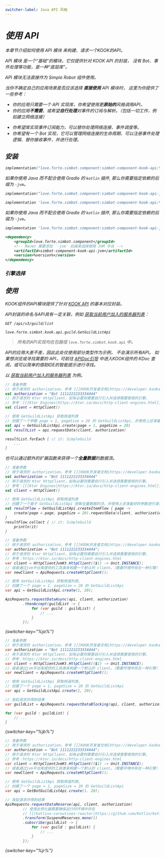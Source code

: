 ```yaml
---
switcher-label: Java API 风格
---
```


<var name="jr" value="Reactor"/>

# 使用 API

<tldr>
<p>本章节介绍如何使用 <control>API 模块</control> 来构建、请求一个KOOK的API。</p>
</tldr>

<tip>

<control>API 模块</control> 是一个“基础”的模块，它仅提供针对 KOOK API 的封装，
没有 Bot、事件处理等功能，是一种“底层库”。

API 模块无法直接作为 Simple Robot 组件使用。

</tip>

<procedure collapsible="true" default-state="collapsed" title="适用场景">

当你不确定自己的应用场景是否应该选择 **直接使用** API 模块时，
这里为你提供了一些参考：

<procedure title="适用">

- 你的应用只需要一个 API 实现库，你希望使用更**原始的**风格调用API。
- 你的应用**不需要**、或希望**自行处理**对事件的订阅与解析。（包括一切工作，例如建立网络连接）

</procedure>
<procedure title="不适用">

- 你希望库实现事件订阅能力，可以替你处理网络连接、事件调度等。
- 你希望有一个 Bot 实现，它可以管理网络连接的生命周期、可以注册事件处理逻辑、替你接收事件，并进行处理。

</procedure>
</procedure>

## 安装

<tabs group="build">
<tab title="Gradle(Kotlin DSL)" group-key="kts">

```Kotlin
implementation("love.forte.simbot.component:simbot-component-kook-api:%version%")
```

<tip>

如果你使用 Java 而不配合使用 Gradle 的 `kotlin` 插件,
那么你需要指定依赖的后缀为 `-jvm`。

```Kotlin
implementation("love.forte.simbot.component:simbot-component-kook-api-jvm:%version%")
```

</tip>

</tab>
<tab title="Gradle(Groovy)" group-key="groovy">

```Groovy
implementation 'love.forte.simbot.component:simbot-component-kook-api:%version%'
```

<tip>

如果你使用 Java 而不配合使用 Gradle 的 `kotlin` 插件,
那么你需要指定依赖的后缀为 `-jvm`。

```Groovy
implementation 'love.forte.simbot.component:simbot-component-kook-api-jvm:%version%'
```

</tip>

</tab>
<tab title="Maven" group-key="maven">

```xml
<dependency>
    <groupId>love.forte.simbot.component</groupId>
    <!-- Maven 需要添加 `-jvm` 后缀来选择使用 JVM 平台 -->
    <artifactId>simbot-component-kook-api-jvm</artifactId>
    <version>%version%</version>
</dependency>
```

</tab>
</tabs>

### 引擎选择

<include from="snippets.md" element-id="engine-choose" />

## 使用

KOOK组件的API模块提供了针对
[KOOK API](https://developer.kookapp.cn/doc/reference)
的基本对应封装。

API封装的命名与API具有一定关联，例如 [获取当前用户加入的服务器列表](https://developer.kookapp.cn/doc/http/guild#获取当前用户加入的服务器列表)：

<compare first-title="API" second-title="API封装" type="top-bottom">

```HTTP
GET /api/v3/guild/list
```

```
love.forte.simbot.kook.api.guild.GetGuildListApi
```
</compare>

> 所有的API实现均在包路径 `love.forte.simbot.kook.api` 中。

API的应用大差不差，因此此处仅使用部分类型作为示例，
不会演示所有API。
如果想浏览或寻找需要的 API，可前往 [APIDoc引导](https://docs.simbot.forte.love)
中进入KOOK组件的 KDoc 查阅，或可以简单的借助IDE的智能提示进行寻找。

以 [获取当前用户加入的服务器列表](https://developer.kookapp.cn/doc/http/guild#获取当前用户加入的服务器列表) 为例。

<tabs group="Code">
<tab title="Kotlin" group-key="Kotlin">

```kotlin
// 准备参数
// 用于请求的 authorization，參考 [[[KOOK开发者文档|https://developer.kookapp.cn/doc/reference]]]
val authorization = "Bot 1111222233334444"
// 用于请求的 Ktor HttpClient，如有必要则需要自行引入并选择需要使用的引擎。
// 参考：[[[Ktor Engines|https://ktor.io/docs/http-client-engines.html]]]
val client = HttpClient()

// 使用 GetGuildListApi 获取频道列表
// 创建了一个参数 page = 1, pageSize = 20 的 GetGuildListApi，并使用上述准备好的参数进行请求。
val api = GetGuildListApi.create(page = 1, pageSize = 20)
val resultList = api.requestData(client, authorization)

resultList.forEach { // it: SimpleGuild
    ...
}
```

也可以通过额外的扩展函数来获得一个**全量数据**的数据流。

```kotlin
// 准备参数
// 用于请求的 authorization，參考 [[[KOOK开发者文档|https://developer.kookapp.cn/doc/reference]]]
val authorization = "Bot 1111222233334444"
// 用于请求的 Ktor HttpClient，如有必要则需要自行引入并选择需要使用的引擎。
// 参考：[[[Ktor Engines|https://ktor.io/docs/http-client-engines.html]]]
val client = HttpClient()

// 使用 GetGuildListApi 获取频道列表
// 创建了一个基于 GetGuildListApi 获取全量数据的流，并使用上述准备好的参数进行请求。
val resultFlow = GetGuildListApi.createItemFlow { page ->
    create(page = page, pageSize = 20).requestData(client, authorization)
}
resultFlow.collect { // it: SimpleGuild
    println(it)
}
```

</tab>
<tab title="Java" group-key="Java">

```java
// 准备参数
// 用于请求的 authorization，參考 [[[KOOK开发者文档|https://developer.kookapp.cn/doc/reference]]]
var authorization = "Bot 1111222233334444";
// 用于请求的 Ktor HttpClient，如有必要则需要自行引入并选择需要使用的引擎。
// 参考：https://ktor.io/docs/http-client-engines.html
var client = HttpClientJvmKt.HttpClient(($1) -> Unit.INSTANCE);
// 或者通过jvm平台库提供的工具类来构建一个默认的 client。（需要环境中存在一种引擎）
var newClient = ApiRequests.createHttpClient();

// 使用 GetGuildListApi 获取频道列表,
// 创建了一个 page = 1, pageSize = 20 的 GetGuildListApi
var api = GetGuildListApi.create(1, 20);

ApiRequests.requestDataAsync(api, client, authorization)
        .thenAccept(guildList -> {
            for (var guild : guildList) {
                // ...
            }
        });
```
{switcher-key="%ja%"}

```java
// 准备参数
// 用于请求的 authorization，參考 [[[KOOK开发者文档|https://developer.kookapp.cn/doc/reference]]]
var authorization = "Bot 1111222233334444";
// 用于请求的 Ktor HttpClient，如有必要则需要自行引入并选择需要使用的引擎。
// 参考：https://ktor.io/docs/http-client-engines.html
var client = HttpClientJvmKt.HttpClient(($1) -> Unit.INSTANCE);
// 或者通过jvm平台库提供的工具类来构建一个默认的 client。（需要环境中存在一种引擎）
var newClient = ApiRequests.createHttpClient();

// 使用 GetGuildListApi 获取频道列表,
// 创建了一个 page = 1, pageSize = 20 的 GetGuildListApi
var api = GetGuildListApi.create(1, 20);

// 发起请求并得到结果
var guildList = ApiRequests.requestDataBlocking(api, client, authorization);

for (var guild : guildList) {
    // ...
}
```
{switcher-key="%jb%"}


```java
// 准备参数
// 用于请求的 authorization，參考 [[[KOOK开发者文档|https://developer.kookapp.cn/doc/reference]]]
var authorization = "Bot 1111222233334444";
// 用于请求的 Ktor HttpClient，如有必要则需要自行引入并选择需要使用的引擎。
// 参考：https://ktor.io/docs/http-client-engines.html
var client = HttpClientJvmKt.HttpClient(($1) -> Unit.INSTANCE);
// 或者通过jvm平台库提供的工具类来构建一个默认的 client。（需要环境中存在一种引擎）
var newClient = ApiRequests.createHttpClient();

// 使用 GetGuildListApi 获取频道列表,
// 创建了一个 page = 1, pageSize = 20 的 GetGuildListApi
var api = GetBotGuildListApi.create(1. 20);

// 发起请求并得到结果
ApiRequests.requestDataReserve(api, client, authorization)
        // 使用此转化器需要确保运行时环境中存在 
        // [[[kotlinx-coroutines-reactor|https://github.com/Kotlin/kotlinx.coroutines/tree/master/reactive]]] 的相关依赖。
        .transform(SuspendReserves.mono())
        .subscribe(guildList -> {
            for (var guild : guildList) {
                // ...
            }
        });
```
{switcher-key="%jr%"}

</tab>
</Tabs>

